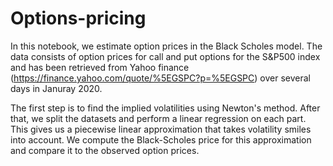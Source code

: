 # Options-pricing
In this notebook, we estimate option prices in the Black Scholes model. The data consists of option prices for call and put options for the S&P500 index and has been retrieved from Yahoo finance (https://finance.yahoo.com/quote/%5EGSPC?p=%5EGSPC) over several days in Januray 2020. 

The first step is to find the implied volatilities using Newton's method. After that, we split the datasets and perform a linear regression on each part. This gives us a piecewise linear approximation that takes volatility smiles into account. We compute the Black-Scholes price for this approximation and compare it to the observed option prices.  


